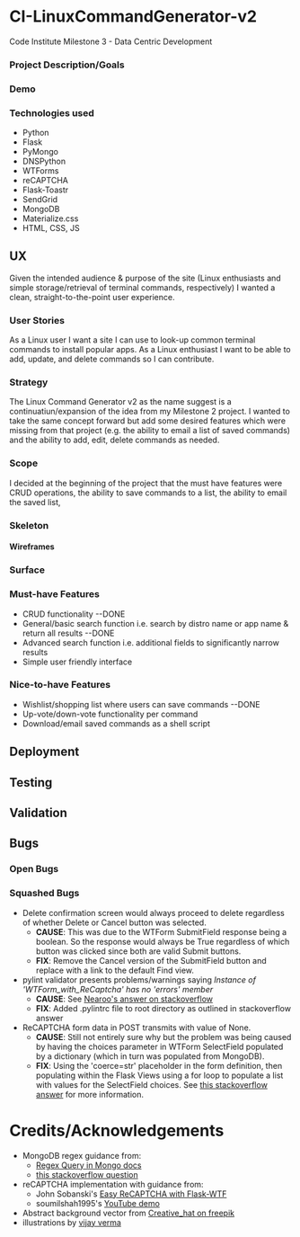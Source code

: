 # CI-LinuxCommandGenerator-v2
Code Institute Milestone 3 - Data Centric Development

### Project Description/Goals

### Demo
<!-- INSERT GIFs -->

### Technologies used
- Python
- Flask
- PyMongo
- DNSPython 
- WTForms
- reCAPTCHA
- Flask-Toastr
- SendGrid
- MongoDB
- Materialize.css
- HTML, CSS, JS


## UX
Given the intended audience & purpose of the site (Linux enthusiasts and simple storage/retrieval of terminal commands, respectively) I wanted a clean, straight-to-the-point user experience. 

### User Stories
As a Linux user I want a site I can use to look-up common terminal commands to install popular apps.
As a Linux enthusiast I want to be able to add, update, and delete commands so I can contribute.

### Strategy
The Linux Command Generator v2 as the name suggest is a continuatiun/expansion of the idea from my Milestone 2 project. I wanted to take the same concept forward but add some desired features which were missing from that project (e.g. the ability to email a list of saved commands) and the ability to add, edit, delete commands as needed.

### Scope
I decided at the beginning of the project that the must have features were CRUD operations, the ability to save commands to a list, the ability to email the saved list, 

### Skeleton
#### Wireframes
<!-- INSERT WIREFRAMES -->

### Surface
<!-- discuss design/style/fonts/colours etc -->

### Must-have Features
- CRUD functionality --DONE
- General/basic search function i.e. search by distro name or app name & return all results --DONE
- Advanced search function i.e. additional fields to significantly narrow results
- Simple user friendly interface

### Nice-to-have Features
- Wishlist/shopping list where users can save commands --DONE
- Up-vote/down-vote functionality per command
- Download/email saved commands as a shell script

## Deployment
<!-- insert detailed step-by-step instructions WITH IMAGES for each part of proj -->

## Testing
<!-- manual testing? automated testing? e2e testing? etc -->

## Validation
<!-- confirm validation of HTML/CSS/JS/PYTHON/ACCESSABILITY -->

## Bugs

### Open Bugs
<!-- Describe bug, what's wrong, what's the cause, why isn't it fixed -->
 

### Squashed Bugs
<!-- Detail discovery/test/fix -->
- Delete confirmation screen would always proceed to delete regardless of whether Delete or Cancel button was selected.
    - **CAUSE**: This was due to the WTForm SubmitField response being a boolean. So the response would always be True regardless of which button was clicked since both are valid Submit buttons.
    - **FIX**: Remove the Cancel version of the SubmitField button and replace with a link to the default Find view.
- pylint validator presents problems/warnings saying *Instance of 'WTForm_with_ReCaptcha' has no 'errors' member*
    - **CAUSE**: See [Nearoo's answer on stackoverflow](https://stackoverflow.com/a/52927347)
    - **FIX**: Added .pylintrc file to root directory as outlined in stackoverflow answer
- ReCAPTCHA form data in POST transmits with value of None.
    - **CAUSE**: Still not entirely sure why but the problem was being caused by having the choices parameter in WTForm SelectField populated by a dictionary (which in turn was populated from MongoDB).
    - **FIX**: Using the 'coerce=str' placeholder in the form definition, then populating  within the Flask Views using a for loop to populate a list with values for the SelectField choices. See [this stackoverflow answer](https://stackoverflow.com/a/48236887) for more information.

# Credits/Acknowledgements
- MongoDB regex guidance from:
    - [Regex Query in Mongo docs](https://docs.mongodb.com/manual/reference/operator/query/regex/) 
    - [this stackoverflow question](https://stackoverflow.com/questions/3305561/how-to-query-mongodb-with-like)
- reCAPTCHA implementation with guidance from:
    - John Sobanski's [Easy ReCAPTCHA with Flask-WTF](https://john.soban.ski/add-recaptcha-to-your-flask-application.html)
    - soumilshah1995's [YouTube demo](https://www.youtube.com/watch?v=MmHrncoIOO8)
- Abstract background vector from [Creative_hat on freepik](https://www.freepik.com/free-photos-vectors/banner)
- illustrations by [vijay verma](https://illlustrations.co/)
